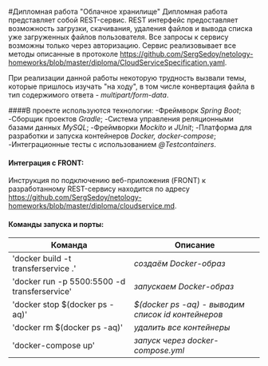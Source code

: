 #Дипломная работа "Облачное хранилище"
Дипломная работа представляет собой REST-сервис.
REST интерфейс предоставляет возможность загрузки, скачивания, удаления файлов и вывода списка уже загруженных файлов пользователя.
Все запросы к сервису возможны только через авторизацию.
Сервис реализовывает все методы описанные в протоколе https://github.com/SergSedoy/netology-homeworks/blob/master/diploma/CloudServiceSpecification.yaml.

При реализации данной работы некоторую трудность вызвали темы, которые пришлось изучать "на ходу", в том числе конвертация файла в тип содержимого ответа - *multipart/form-data*.

####В проекте используются технологии:
-Фреймворк *Spring Boot*;
-Сборщик проектов *Gradle*;
-Система управления реляционными базами данных *MySQL*;
-Фреймворки *Mockito* и *JUnit*;
-Платформа для разработки и запуска контейнеров *Docker, docker-compose*;
-Интеграционные тесты с использованием *@Testcontainers*.

#### Интеграция с FRONT:
Инструкция по подключению веб-приложения (FRONT) к разработанному REST-сервису находится по адресу https://github.com/SergSedoy/netology-homeworks/blob/master/diploma/cloudservice.md.

#### Команды запуска и порты:
|Команда | Описание 
|--------|----------|
|'docker build -t transferservice .'|*создаём Docker-образ*
|'docker run -p 5500:5500 -d transferservice'|*запускаем Docker-образ*|
|'docker stop $(docker ps -aq)'|*$(docker ps -aq) - выводим список id контейнеров*|
|'docker rm $(docker ps -aq)'|*удалить все контейнеры*|
|'docker-compose up'|*запуск через docker-compose.yml*
